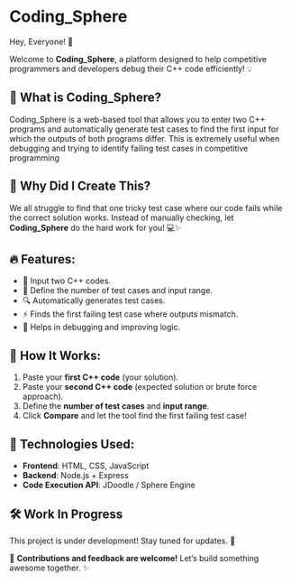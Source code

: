 # Coding_Sphere

Hey, Everyone! 🚀

Welcome to **Coding_Sphere**, a platform designed to help competitive programmers and developers debug their C++ code efficiently! 💡

## 🌟 What is Coding_Sphere?
Coding_Sphere is a web-based tool that allows you to enter two C++ programs and automatically generate test cases to find the first input for which the outputs of both programs differ. This is extremely useful when debugging and trying to identify failing test cases in competitive programming

## 🎯 Why Did I Create This?
We all struggle to find that one tricky test case where our code fails while the correct solution works. Instead of manually checking, let **Coding_Sphere** do the hard work for you! 💻✨

## 🔥 Features:
- 📝 Input two C++ codes.
- 🔢 Define the number of test cases and input range.
- 🔍 Automatically generates test cases.
- ⚡ Finds the first failing test case where outputs mismatch.
- 🎯 Helps in debugging and improving logic.

## 🚀 How It Works:
1. Paste your **first C++ code** (your solution).
2. Paste your **second C++ code** (expected solution or brute force approach).
3. Define the **number of test cases** and **input range**.
4. Click **Compare** and let the tool find the first failing test case!

## 🔧 Technologies Used:
- **Frontend**: HTML, CSS, JavaScript
- **Backend**: Node.js + Express
- **Code Execution API**: JDoodle / Sphere Engine

## 🛠️ Work In Progress
This project is under development! Stay tuned for updates. 🚧

💙 **Contributions and feedback are welcome!** Let’s build something awesome together. ✨
